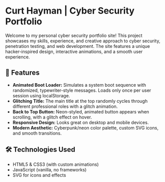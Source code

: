 # Curt Hayman | Cyber Security Portfolio

Welcome to my personal cyber security portfolio site! This project showcases my skills, experience, and creative approach to cyber security, penetration testing, and web development. The site features a unique hacker-inspired design, interactive animations, and a smooth user experience.

## 🚀 Features

- **Animated Boot Loader:** Simulates a system boot sequence with randomized, typewriter-style messages. Loads only once per user session using localStorage.
- **Glitching Title:** The main title at the top randomly cycles through different professional roles with a glitch animation.
- **Back to Top Button:** Neon-styled, animated button appears when scrolling, with a glitch effect on hover.
- **Responsive Design:** Looks great on desktop and mobile devices.
- **Modern Aesthetic:** Cyberpunk/neon color palette, custom SVG icons, and smooth transitions.

## 🛠️ Technologies Used

- HTML5 & CSS3 (with custom animations)
- JavaScript (vanilla, no frameworks)
- SVG for icons and effects
